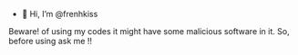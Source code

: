 - 👋 Hi, I’m @frenhkiss

Beware! of using my codes it might have some malicious software in it. So, before using ask me !!
